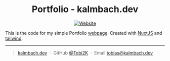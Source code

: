 <h1 align="center">
  Portfolio - kalmbach.dev
</h1>
<p align="center">
<a href="https://www.kalmbach.dev">
    <img alt="Website" src="https://img.shields.io/website?down_message=offline&style=for-the-badge&up_message=online&url=https%3A%2F%2Fwww.kalmbach.dev">
</a>
</p>

This is the code for my simple Portfolio [webpage](https://www.kalmbach.dev). Created with [NuxtJS](https://nuxtjs.org/) and [tailwind](https://tailwindcss.com/).

---

> [kalmbach.dev](https://www.kalmbach.dev) &nbsp;&middot;&nbsp;
> GitHub [@Tobi2K](https://github.com/Tobi2K) &nbsp;&middot;&nbsp;
> Email [tobias@kalmbach.dev](mailto:tobias@kalmbach.dev)
